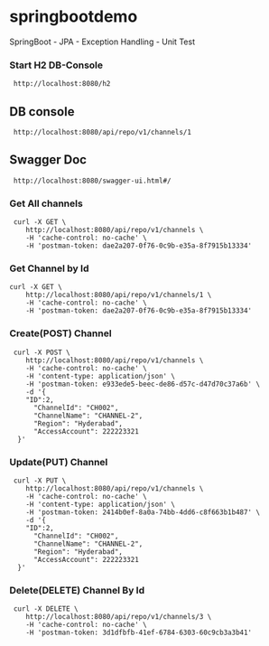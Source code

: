 # springbootdemo
SpringBoot - JPA - Exception Handling - Unit Test

### Start H2 DB-Console
```
 http://localhost:8080/h2
```

## DB console
```
 http://localhost:8080/api/repo/v1/channels/1
```
## Swagger Doc
```
 http://localhost:8080/swagger-ui.html#/
```

### Get All channels
```
 curl -X GET \
    http://localhost:8080/api/repo/v1/channels \
    -H 'cache-control: no-cache' \
    -H 'postman-token: dae2a207-0f76-0c9b-e35a-8f7915b13334'
```
### Get Channel by Id
```
curl -X GET \
    http://localhost:8080/api/repo/v1/channels/1 \
    -H 'cache-control: no-cache' \
    -H 'postman-token: dae2a207-0f76-0c9b-e35a-8f7915b13334'
```
### Create(POST) Channel
```
 curl -X POST \
    http://localhost:8080/api/repo/v1/channels \
    -H 'cache-control: no-cache' \
    -H 'content-type: application/json' \
    -H 'postman-token: e933ede5-beec-de86-d57c-d47d70c37a6b' \
    -d '{
  	"ID":2,
      "ChannelId": "CH002",
      "ChannelName": "CHANNEL-2",
      "Region": "Hyderabad",
      "AccessAccount": 222223321
  }'
```
### Update(PUT) Channel
```
 curl -X PUT \
    http://localhost:8080/api/repo/v1/channels \
    -H 'cache-control: no-cache' \
    -H 'content-type: application/json' \
    -H 'postman-token: 2414b0ef-8a0a-74bb-4dd6-c8f663b1b487' \
    -d '{
  	"ID":2,
      "ChannelId": "CH002",
      "ChannelName": "CHANNEL-2",
      "Region": "Hyderabad",
      "AccessAccount": 222223321
  }'
```
### Delete(DELETE) Channel By Id
```
 curl -X DELETE \
    http://localhost:8080/api/repo/v1/channels/3 \
    -H 'cache-control: no-cache' \
    -H 'postman-token: 3d1dfbfb-41ef-6784-6303-60c9cb3a3b41'
```

